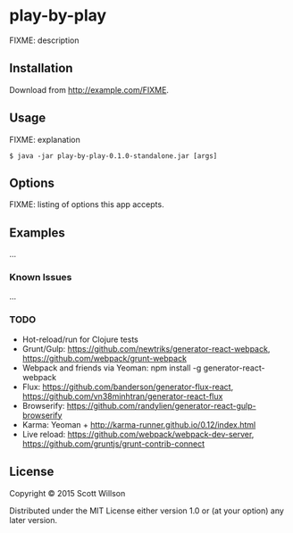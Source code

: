 # play-by-play

FIXME: description

## Installation

Download from http://example.com/FIXME.

## Usage

FIXME: explanation

    $ java -jar play-by-play-0.1.0-standalone.jar [args]

## Options

FIXME: listing of options this app accepts.

## Examples

...

### Known Issues

...

### TODO
  * Hot-reload/run for Clojure tests
  * Grunt/Gulp: https://github.com/newtriks/generator-react-webpack, https://github.com/webpack/grunt-webpack
  * Webpack and friends via Yeoman: npm install -g generator-react-webpack
  * Flux: https://github.com/banderson/generator-flux-react, https://github.com/vn38minhtran/generator-react-flux
  * Browserify: https://github.com/randylien/generator-react-gulp-browserify
  * Karma: Yeoman + http://karma-runner.github.io/0.12/index.html
  * Live reload: https://github.com/webpack/webpack-dev-server, https://github.com/gruntjs/grunt-contrib-connect

## License

Copyright © 2015 Scott Willson

Distributed under the MIT License either version 1.0 or (at
your option) any later version.
